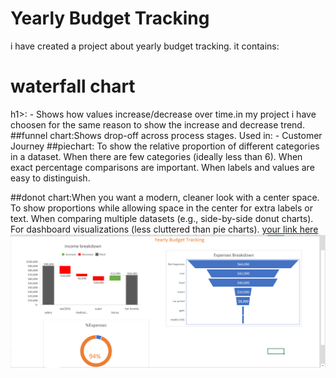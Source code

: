 # Yearly Budget Tracking
i have created a project about yearly budget tracking. it contains:
<h1>waterfall chart</h1>h1>: - Shows how values increase/decrease over time.in my project i have choosen for the same reason to show the increase and decrease trend.
##funnel chart:Shows drop-off across process stages. 
Used in: - Customer Journey
##piechart: To show the relative proportion of different categories in a dataset.
When there are few categories (ideally less than 6).
When exact percentage comparisons are important.
When labels and values are easy to distinguish.


##donot chart:When you want a modern, cleaner look with a center space.
To show proportions while allowing space in the center for extra labels or text.
When comparing multiple datasets (e.g., side-by-side donut charts).
For dashboard visualizations (less cluttered than pie charts).
[your link here](https://github.com/binitabudhathoki/Excel-Projects/blob/547ebd5a52843b6b6feca16d1ef7b15639f77c16/budget%20tracking%20week1.xlsx)
![image alt](https://github.com/binitabudhathoki/Excel-Projects/blob/30b7f02b200a36676ffca3ec0a51be90b21e3315/chart.png)


